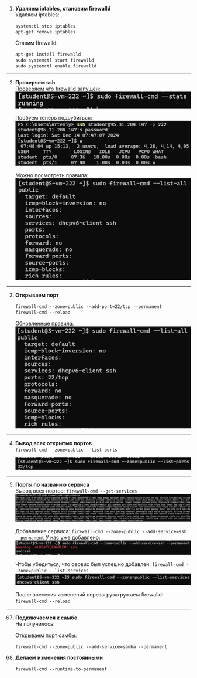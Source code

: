 1. **Удаляем iptables, становим firewalld**  
    Удаляем iptables:
    ```
    systemctl stop iptables
    apt-get remove iptables
    ```

    Ставим firewalld: 
    ```
    apt-get install firewalld
    sudo systemctl start firewalld
    sudo systemctl enable firewalld
    ```

---

2. **Проверяем ssh**  
    Проверяем что firewalld запущен:  
    ![Вывод](image-2.png)

    Пробуем теперь подрубиться:  
    ![Вывод](image-1.png)

    Можно посмотреть правила:  
    ![Вывод](image-3.png)
---

3. **Открываем порт**  
    ```
    firewall-cmd --zone=public --add-port=22/tcp --permanent
    firewall-cmd --reload
    ```

    Обновленные правила:  
    ![Вывод](image-4.png)

---

4. **Вывод всех открытых портов**  
    `firewall-cmd --zone=public --list-ports`

    ![Вывод](image-5.png)

---

5. **Порты по названию сервиса**  
    Вывод всех портов:
    `firewall-cmd --get-services`  
    ![Вывод](image-6.png)

    Добавление сервиса:
    `firewall-cmd --zone=public --add-service=ssh --permanent` 
    У нас уже добавлено:  
    ![Вывод](image-7.png) 
    
    Чтобы убедиться, что сервис был успешно добавлен:
    `firewall-cmd --zone=public --list-services`  
    ![Вывод](image-8.png)

    После внесения изменений перезагрузагружаем firewalld:  
    `firewall-cmd --reload`

---

67. **Подключаемся к самбе**  
    Не получилось:


    Открываем порт самбы:
    ```
    firewall-cmd --zone=public --add-service=samba --permanent
    ```
    
9. **Делаем изменения постоянными**  
    ```
    firewall-cmd --runtime-to-permanent
    ```